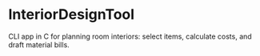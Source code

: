 # InteriorDesignTool
CLI app in C for planning room interiors: select items, calculate costs, and draft material bills.
